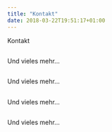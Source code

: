 ```yaml
---
title: "Kontakt"
date: 2018-03-22T19:51:17+01:00
---
```


Kontakt

##

Und vieles mehr...

##

Und vieles mehr...

##

Und vieles mehr...

##

Und vieles mehr...

